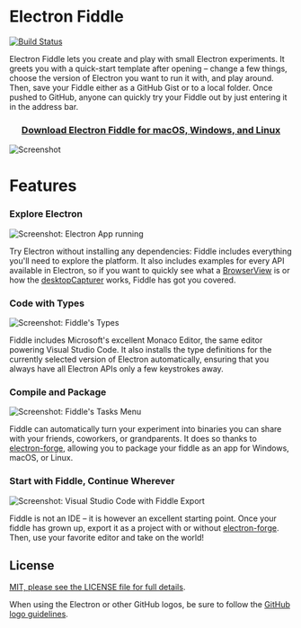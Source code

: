 # Electron Fiddle

[![Build Status](https://travis-ci.org/electron/fiddle.svg?branch=master)](https://travis-ci.org/electron/fiddle)

Electron Fiddle lets you create and play with small Electron experiments. It
greets you with a quick-start template after opening – change a few things,
choose the version of Electron you want to run it with, and play around. Then,
save your Fiddle either as a GitHub Gist or to a local folder. Once pushed to
GitHub, anyone can quickly try your Fiddle out by just entering it in the
address bar.

<h3 align="center">
  <a href="https://github.com/electron/fiddle/releases/tag/0.1">
  Download Electron Fiddle for macOS, Windows, and Linux
  </a>
</h3>

![Screenshot](https://user-images.githubusercontent.com/1426799/43873471-8893e3a8-9b3b-11e8-975b-e357f8039b5c.png)

# Features

### Explore Electron

![Screenshot: Electron App running](https://user-images.githubusercontent.com/1426799/43873856-5f66e56e-9b3d-11e8-8472-3a14d6a08c62.png)

Try Electron without installing any dependencies: Fiddle includes everything
you'll need to explore the platform. It also includes examples for every API
available in Electron, so if you want to quickly see what a
[BrowserView][BrowserView] is or how the [desktopCapturer][desktopCapturer]
works, Fiddle has got you covered.

### Code with Types

![Screenshot: Fiddle's Types](https://user-images.githubusercontent.com/1426799/43874324-10e46eae-9b40-11e8-962b-8c793d73c259.png)

Fiddle includes Microsoft's excellent Monaco Editor, the same editor powering
Visual Studio Code. It also installs the type definitions for the currently
selected version of Electron automatically, ensuring that you always have
all Electron APIs only a few keystrokes away.

### Compile and Package

![Screenshot: Fiddle's Tasks Menu](https://user-images.githubusercontent.com/1426799/43874349-3f5abd74-9b40-11e8-9225-ddd1f1087a47.png)

Fiddle can automatically turn your experiment into binaries you can share with
your friends, coworkers, or grandparents. It does so thanks to
[electron-forge][electron-forge], allowing you to package your fiddle as an
app for Windows, macOS, or Linux.

### Start with Fiddle, Continue Wherever

![Screenshot: Visual Studio Code with Fiddle Export](https://user-images.githubusercontent.com/1426799/43874411-9cfd5946-9b40-11e8-8797-dd4138e31933.png)

Fiddle is not an IDE – it is however an excellent starting point. Once your
fiddle has grown up, export it as a project with or without
[electron-forge][electron-forge]. Then, use your favorite editor and take on
the world!

## License

[MIT, please see the LICENSE file for full details](https://github.com/electron/fiddle/blob/master/LICENSE).

When using the Electron or other GitHub logos, be sure to follow the [GitHub
logo guidelines](https://github.com/logos).

[BrowserView]: https://electronjs.org/docs/api/browser-view
[desktopCapturer]: https://electronjs.org/docs/api/desktop-capturer
[electron-forge]:  https://electronforge.io/
